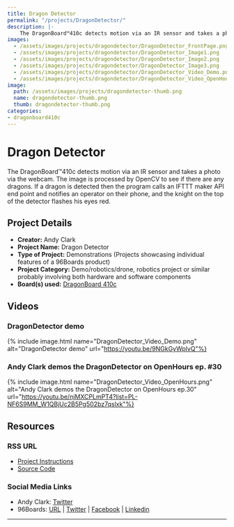 ```yaml
---
title: Dragon Detector
permalink: "/projects/DragonDetector/"
description: |-
    The DragonBoard™410c detects motion via an IR sensor and takes a photo via the webcam. The image is processed by OpenCV to see if there are any dragons. If a dragon is detected then the program calls an IFTTT maker API end point and notifies an operator on their phone, and the knight on the top of the detector flashes his eyes red.
images:
  - /assets/images/projects/dragondetector/DragonDetector_FrontPage.png
  - /assets/images/projects/dragondetector/DragonDetector_Image1.png
  - /assets/images/projects/dragondetector/DragonDetector_Image2.png
  - /assets/images/projects/dragondetector/DragonDetector_Image3.png
  - /assets/images/projects/dragondetector/DragonDetector_Video_Demo.png
  - /assets/images/projects/dragondetector/DragonDetector_Video_OpenHours.png
image:
  path: /assets/images/projects/dragondetector-thumb.png
  name: dragondetector-thumb.png
  thumb: dragondetector-thumb.png
categories:
- dragonboard410c
---
```

# Dragon Detector

The DragonBoard™410c detects motion via an IR sensor and takes a photo via the webcam. The image is processed by OpenCV to see if there are any dragons. If a dragon is detected then the program calls an IFTTT maker API end point and notifies an operator on their phone, and the knight on the top of the detector flashes his eyes red.

## Project Details

- **Creator:** Andy Clark
- **Project Name:** Dragon Detector
- **Type of Project:** Demonstrations (Projects showcasing individual features of a 96Boards product)
- **Project Category:** Demo/robotics/drone, robotics project or similar probably involving both hardware and software components
- **Board(s) used:** [DragonBoard 410c](https://www.96boards.org/product/dragonboard410c/)

## Videos

### DragonDetector demo
{% include image.html name="DragonDetector_Video_Demo.png" alt="DragonDetector demo" url="https://youtu.be/9NGkGyWplvQ"%}

### Andy Clark demos the DragonDetector on OpenHours ep. #30
{% include image.html name="DragonDetector_Video_OpenHours.png" alt="Andy Clark demos the DragonDetector on OpenHours ep.30" url="https://youtu.be/njMXCPLmPT4?list=PL-NF6S9MM_W1QBjUc2B5Pg502bz7qslxk"%}

## Resources

### RSS URL

- [Project Instructions](http://workshopshed.com/2016/06/boxing-the-dragon/)
- [Source Code](https://github.com/Workshopshed/Dragon)

### Social Media Links

- Andy Clark: [Twitter](https://twitter.com/Workshopshed)
- 96Boards: [URL](https://www.96boards.org/) &#124; [Twitter](https://twitter.com/96boards) &#124; [Facebook](https://www.facebook.com/96Boards) &#124; [Linkedin](https://www.linkedin.com/company/{{site.linkedin_username}}/)


***
